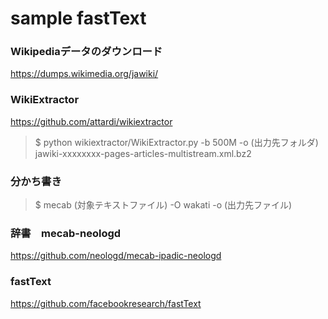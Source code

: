 # sample fastText

### Wikipediaデータのダウンロード
https://dumps.wikimedia.org/jawiki/

### WikiExtractor
https://github.com/attardi/wikiextractor
>$ python wikiextractor/WikiExtractor.py -b 500M -o (出力先フォルダ) jawiki-xxxxxxxx-pages-articles-multistream.xml.bz2

### 分かち書き
>$ mecab (対象テキストファイル) -O wakati -o (出力先ファイル)

### 辞書　mecab-neologd
https://github.com/neologd/mecab-ipadic-neologd

### fastText
https://github.com/facebookresearch/fastText

